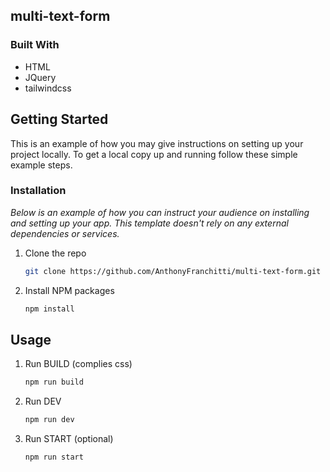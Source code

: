 ## multi-text-form

### Built With

- HTML
- JQuery
- tailwindcss

## Getting Started

This is an example of how you may give instructions on setting up your project locally.
To get a local copy up and running follow these simple example steps.

### Installation

_Below is an example of how you can instruct your audience on installing and setting up your app. This template doesn't rely on any external dependencies or services._

1. Clone the repo
   ```sh
   git clone https://github.com/AnthonyFranchitti/multi-text-form.git
   ```
2. Install NPM packages
   ```sh
   npm install
   ```

## Usage

1. Run BUILD (complies css)
   ```sh
   npm run build
   ```
2. Run DEV
   ```sh
   npm run dev
   ```
3. Run START (optional)
   ```sh
   npm run start
   ```
